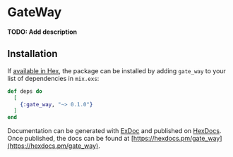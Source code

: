 # GateWay

**TODO: Add description**

## Installation

If [available in Hex](https://hex.pm/docs/publish), the package can be installed
by adding `gate_way` to your list of dependencies in `mix.exs`:

```elixir
def deps do
  [
    {:gate_way, "~> 0.1.0"}
  ]
end
```

Documentation can be generated with [ExDoc](https://github.com/elixir-lang/ex_doc)
and published on [HexDocs](https://hexdocs.pm). Once published, the docs can
be found at [https://hexdocs.pm/gate_way](https://hexdocs.pm/gate_way).


